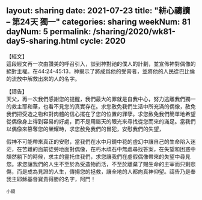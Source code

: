 
layout: sharing
date: 2021-07-23
title: "耕心禱讀 – 第24天 獨一"
categories: sharing
weekNum: 81
dayNum: 5
permalink: /sharing/2020/wk81-day5-sharing.html
cycle: 2020
---

【經文】  
這段經文再一次由讚美的呼召引入，談到神對祂的僕人的計劃，並宣佈神對偶像的絕對主權。在44:24-45:13，神揭示了將成爲他的受膏者，並將他的人民從巴比倫的流放中解救出來的人的名字。

【禱告】  
天父，再一次我們感謝您的提醒，我們最大的罪就是自我中心，努力逃離我們獨一的救主耶和華，也看不見您的真實存在。求您赦免我們生活中所充滿的偶像，赦免我們把受造之物和對肉體的信心擺在了您的位置的罪孽。求您赦免我們簡單地希望從偶像身上得到容易的好處，而不是用屬天的眼光來尋找從您而來的滿足。當我們以偶像來篡奪您的榮耀時，求您赦免我們的冒犯，安慰我們的失望，

假神不可能帶來真正的安慰，當我們在水中月鏡中花的虛幻中讓自己的生命陷入迷茫，在苦難的面前徒勞地面對偶像，在朽木頑石中無處尋找答案，在失望和困惑中頽然躺下的時候，求主的靈托住我們，求您讓我們在虛假偶像帶來的失望中尋見您。求您讓我們的人生不至於為受造物而活，不至於離棄了賜生命的主宰而只剩悲傷，而是成為見證的人生，傳揚您的拯救，讓全地的人都向真神仰望。禱告乃是奉我主耶穌基督寶貴得勝的名字，阿門！

`小錢`
